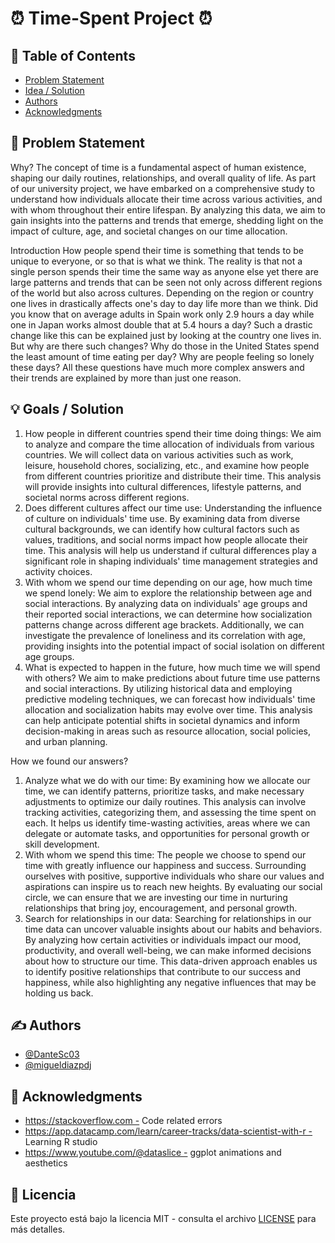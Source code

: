# ⏰ Time-Spent Project ⏰

  ## 📝 Table of Contents
- [Problem Statement](#problem_statement)
- [Idea / Solution](#idea)
- [Authors](#authors)
- [Acknowledgments](#acknowledgments)

## 🧐 Problem Statement <a name = "problem_statement"></a>
Why?
The concept of time is a fundamental aspect of human existence, shaping our daily routines, relationships, and overall quality of life. As part of our university project, we have embarked on a comprehensive study to understand how individuals allocate their time across various activities, and with whom throughout their entire lifespan. By analyzing this data, we aim to gain insights into the patterns and trends that emerge, shedding light on the impact of culture, age, and societal changes on our time allocation.

Introduction
How people spend their time is something that tends to be unique to everyone, or so that is what we think. The reality is that not a single person spends their time the same way as anyone else yet there are large patterns and trends that can be seen not only across different regions of the world but also across cultures. Depending on the region or country one lives in drastically affects one's day to day life more than we think. Did you know that on average adults in Spain work only 2.9 hours a day while one in Japan works almost double that at 5.4 hours a day? Such a drastic change like this can be explained just by looking at the country one lives in. But why are there such changes? Why do those in the United States spend the least amount of time eating per day? Why are people feeling so lonely these days? All these questions have much more complex answers and their trends are explained by more than just one reason.  

## 💡 Goals / Solution <a name = "idea"></a> 
1. How people in different countries spend their time doing things:
We aim to analyze and compare the time allocation of individuals from various countries. We will collect data on various activities such as work, leisure, household chores, socializing, etc., and examine how people from different countries prioritize and distribute their time. This analysis will provide insights into cultural differences, lifestyle patterns, and societal norms across different regions.
2. Does different cultures affect our time use:
Understanding the influence of culture on individuals' time use. By examining data from diverse cultural backgrounds, we can identify how cultural factors such as values, traditions, and social norms impact how people allocate their time. This analysis will help us understand if cultural differences play a significant role in shaping individuals' time management strategies and activity choices.
3. With whom we spend our time depending on our age, how much time we spend lonely:
We aim to explore the relationship between age and social interactions. By analyzing data on individuals' age groups and their reported social interactions, we can determine how socialization patterns change across different age brackets. Additionally, we can investigate the prevalence of loneliness and its correlation with age, providing insights into the potential impact of social isolation on different age groups.
4. What is expected to happen in the future, how much time we will spend with others?
We aim to make predictions about future time use patterns and social interactions. By utilizing historical data and employing predictive modeling techniques, we can forecast how individuals' time allocation and socialization habits may evolve over time. This analysis can help anticipate potential shifts in societal dynamics and inform decision-making in areas such as resource allocation, social policies, and urban planning.

How we found our answers?
1. Analyze what we do with our time:
By examining how we allocate our time, we can identify patterns, prioritize tasks, and make necessary adjustments to optimize our daily routines. This analysis can involve tracking activities, categorizing them, and assessing the time spent on each. It helps us identify time-wasting activities, areas where we can delegate or automate tasks, and opportunities for personal growth or skill development.
2. With whom we spend this time: 
The people we choose to spend our time with greatly influence our happiness and success. Surrounding ourselves with positive, supportive individuals who share our values and aspirations can inspire us to reach new heights. By evaluating our social circle, we can ensure that we are investing our time in nurturing relationships that bring joy, encouragement, and personal growth.
3. Search for relationships in our data: 
Searching for relationships in our time data can uncover valuable insights about our habits and behaviors. By analyzing how certain activities or individuals impact our mood, productivity, and overall well-being, we can make informed decisions about how to structure our time. This data-driven approach enables us to identify positive relationships that contribute to our success and happiness, while also highlighting any negative influences that may be holding us back.

## ✍️ Authors <a name = "authors"></a>
- [@DanteSc03](https://github.com/DanteSc03)
- [@migueldiazpdj](https://github.com/migueldiazpdj) 

## 🎉 Acknowledgments <a name = "acknowledgments"></a>
- https://stackoverflow.com - Code related errors
- https://app.datacamp.com/learn/career-tracks/data-scientist-with-r - Learning R studio
- https://www.youtube.com/@dataslice - ggplot animations and aesthetics

## 📄 Licencia

Este proyecto está bajo la licencia MIT - consulta el archivo [LICENSE](LICENSE) para más detalles.

